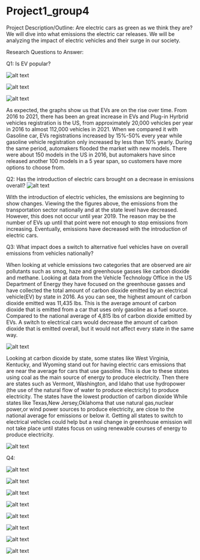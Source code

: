 # Project1_group4

Project Description/Outline: Are electric cars as green as we think they are? We will dive into what emissions the electric car releases. We will be analyzing the impact of electric vehicles and their surge in our society.

Research Questions to Answer: 

Q1: Is EV popular?

![alt text](https://github.com/nhle95/Project1_group4/blob/781f8e6787839f8cca8e273e3de42a0a3d72daf0/output/Electric%20and%20Plug-in%20Hybrid%20Vehicle%20Registrations.jpeg?raw=true)

![alt text](https://github.com/nhle95/Project1_group4/blob/781f8e6787839f8cca8e273e3de42a0a3d72daf0/output/Number%20of%20EV%20models,%202016-2021.jpeg?raw=true)

![alt text](https://github.com/nhle95/Project1_group4/blob/781f8e6787839f8cca8e273e3de42a0a3d72daf0/output/Percentage%20Change%20in%20Vehicle%20Registrations%20Over%20Year.jpeg?raw=true)


As expected, the graphs show us that EVs are on the rise over time. From 2016 to 2021, there has been an great increase in EVs and Plug-in Hyrbrid vehicles registration is the US, from approximately 20,000 vehicles per year in 2016 to almost 112,000 vehicles in 2021. When we compared it with Gasoline car, EVs registrations increased by 15%-50% every year while gasoline vehicle registration only increased by less than 10% yearly. During the same period, automakers flooded the market with new models. There were about 150 models in the US in 2016, but automakers have since released another 100 models in a 5 year span, so customers have more options to choose from. 





Q2: Has the introduction of electric cars brought on a decrease in emissions overall? 
![alt text](https://github.com/nhle95/Project1_group4/blob/main/output/NationalvsTexasEmissions.jpeg)

With the introduction of electric vehicles, the emissions are beginning to show changes. Viewing the the figures above, the emissions from the transportation sector nationally and at the state level have decreased. However, this does not occur until year 2019. The reason may be the number of EVs up until that point were not enough to stop emissions from increasing. Eventually, emissions have decreased with the introduction of electric cars.

Q3:  What impact does a switch to alternative fuel vehicles have on overall emissions from vehicles nationally?

When looking at vehicle emissions two categories that are  observed are air pollutants such as smog, haze and greenhouse gasses like carbon dioxide and methane. Looking at data from the Vehicle Technology Office in the US Department  of Energy  they have focused on the greenhouse gasses and have collected the total amount of carbon dioxide emitted by an electrical vehicle(EV) by state in 2016. As you can see, the highest amount of carbon dioxide emitted was 11,435 lbs.  This is the average amount of carbon dioxide that is emitted  from a car  that uses only gasoline as a fuel source. Compared  to the  national average of 4,815 lbs of carbon dioxide emitted by EVs.  A switch to electrical cars would decrease the amount of carbon dioxide that is emitted overall, but it would not affect every state in the same way.

![alt text](https://github.com/nhle95/Project1_group4/blob/88a019ea7805a9c9f694e5b90339dab6878f30a6/output/Electrical%20vs%20Gasoline%20National%20Emmisions.jpeg?raw=true)

Looking at carbon dioxide by state, some states like West Virginia, Kentucky, and Wyoming stand out for having electric cars emissions that are near the average  for cars that use gasoline.   This is due to these states using coal as the main source of energy to produce  electricity. Then there are states such as Vermont, Washington, and Idaho that use hydropower (the use of the natural flow of water to produce electricity) to produce electricity. The states have the lowest production of carbon dioxide  While states like Texas,New Jersey,Oklahoma  that use natural gas,nuclear power,or wind power  sources to produce electricity, are close to the national average for emissions or below it.  Getting all states to switch to electrical vehicles could help but a real change in greenhouse emission will not take place until states focus on using renewable courses of energy to produce electricity.

![alt text](https://github.com/nhle95/Project1_group4/blob/781f8e6787839f8cca8e273e3de42a0a3d72daf0/output/Emmisions%20From%20All%20Electrical%20Vehichles%20By%20State.jpeg?raw=true)

Q4: 

![alt text](https://github.com/nhle95/Project1_group4/blob/6f57baf27b6dcdd9446cd29a30ac595ca10a3b28/output/US%20Average%20Electricity%20Sources%20(2015-2020).jpeg?raw=true)

![alt text](https://github.com/nhle95/Project1_group4/blob/6f57baf27b6dcdd9446cd29a30ac595ca10a3b28/output/US%20Renewable%20vs.%20Non-Renewable.jpeg?raw=true)

![alt text](https://github.com/nhle95/Project1_group4/blob/6f57baf27b6dcdd9446cd29a30ac595ca10a3b28/output/Texas%20Electricity%20Sources%20(2015-2020).jpeg?raw=true)

![alt text](https://github.com/nhle95/Project1_group4/blob/6f57baf27b6dcdd9446cd29a30ac595ca10a3b28/output/Texas%20Renewable%20vs.%20Non-Renewable.jpeg?raw=true)

![alt text](https://github.com/nhle95/Project1_group4/blob/6f57baf27b6dcdd9446cd29a30ac595ca10a3b28/output/Texas%20Well%20to%20Wheel%20Emissions.jpeg?raw=true)

![alt text](https://github.com/nhle95/Project1_group4/blob/6f57baf27b6dcdd9446cd29a30ac595ca10a3b28/output/Vermont%20Electricity%20Sources%20(2015-2020).jpeg?raw=true)

![alt text](https://github.com/nhle95/Project1_group4/blob/6f57baf27b6dcdd9446cd29a30ac595ca10a3b28/output/Vermont%20Renewable%20vs.%20Non-Renewable.jpeg?raw=true)

![alt text](https://github.com/nhle95/Project1_group4/blob/6f57baf27b6dcdd9446cd29a30ac595ca10a3b28/output/Vermont%20Well%20to%20Wheel%20Emissions.jpeg?raw=true)
